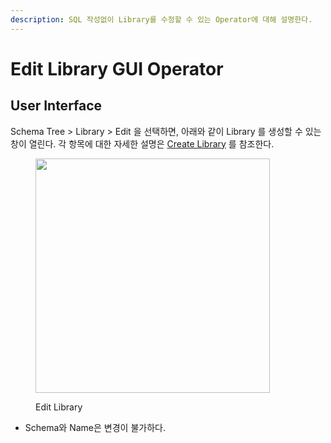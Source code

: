 ```yaml
---
description: SQL 작성없이 Library를 수정할 수 있는 Operator에 대해 설명한다.
---
```


# Edit Library GUI Operator

## User Interface

Schema Tree >  Library > Edit 을  선택하면, 아래와 같이 Library 를 생성할 수 있는 창이 열린다. 각 항목에 대한 자세한 설명은 [Create Library](../create-gui-operator/create-library-gui-operator.md) 를 참조한다.

<figure><img src="../../../../../.gitbook/assets/image (20).png" alt="" width="375"><figcaption><p>Edit Library</p></figcaption></figure>

* Schema와 Name은 변경이 불가하다.
